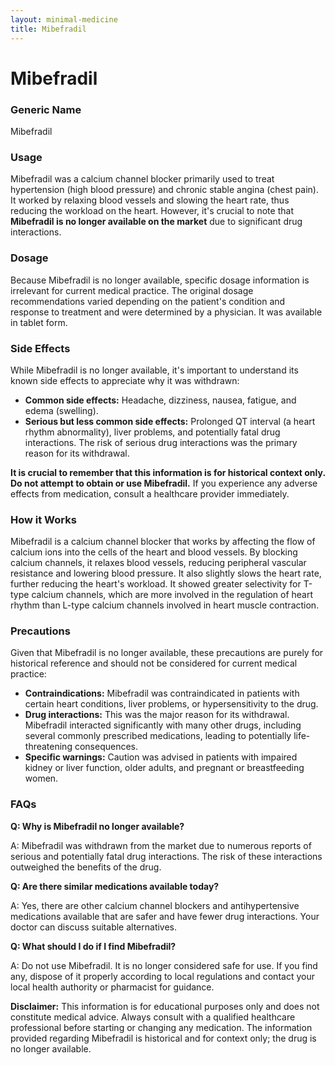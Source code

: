 ```yaml
---
layout: minimal-medicine
title: Mibefradil
---
```


# Mibefradil
### Generic Name
Mibefradil

### Usage
Mibefradil was a calcium channel blocker primarily used to treat hypertension (high blood pressure) and chronic stable angina (chest pain).  It worked by relaxing blood vessels and slowing the heart rate, thus reducing the workload on the heart.  However, it's crucial to note that **Mibefradil is no longer available on the market** due to significant drug interactions.

### Dosage
Because Mibefradil is no longer available, specific dosage information is irrelevant for current medical practice.  The original dosage recommendations varied depending on the patient's condition and response to treatment and were determined by a physician.  It was available in tablet form.

### Side Effects
While Mibefradil is no longer available, it's important to understand its known side effects to appreciate why it was withdrawn:

* **Common side effects:**  Headache, dizziness, nausea, fatigue, and edema (swelling).
* **Serious but less common side effects:**  Prolonged QT interval (a heart rhythm abnormality), liver problems, and potentially fatal drug interactions.  The risk of serious drug interactions was the primary reason for its withdrawal.

**It is crucial to remember that this information is for historical context only.  Do not attempt to obtain or use Mibefradil.**  If you experience any adverse effects from medication, consult a healthcare provider immediately.


### How it Works
Mibefradil is a calcium channel blocker that works by affecting the flow of calcium ions into the cells of the heart and blood vessels.  By blocking calcium channels, it relaxes blood vessels, reducing peripheral vascular resistance and lowering blood pressure.  It also slightly slows the heart rate, further reducing the heart's workload.  It showed greater selectivity for T-type calcium channels, which are more involved in the regulation of heart rhythm than L-type calcium channels involved in heart muscle contraction.

### Precautions
Given that Mibefradil is no longer available, these precautions are purely for historical reference and should not be considered for current medical practice:

* **Contraindications:**  Mibefradil was contraindicated in patients with certain heart conditions, liver problems, or hypersensitivity to the drug.
* **Drug interactions:**  This was the major reason for its withdrawal.  Mibefradil interacted significantly with many other drugs, including several commonly prescribed medications, leading to potentially life-threatening consequences.
* **Specific warnings:** Caution was advised in patients with impaired kidney or liver function, older adults, and pregnant or breastfeeding women.

### FAQs

**Q: Why is Mibefradil no longer available?**

A: Mibefradil was withdrawn from the market due to numerous reports of serious and potentially fatal drug interactions.  The risk of these interactions outweighed the benefits of the drug.

**Q: Are there similar medications available today?**

A: Yes, there are other calcium channel blockers and antihypertensive medications available that are safer and have fewer drug interactions.  Your doctor can discuss suitable alternatives.

**Q: What should I do if I find Mibefradil?**

A:  Do not use Mibefradil.  It is no longer considered safe for use. If you find any, dispose of it properly according to local regulations and contact your local health authority or pharmacist for guidance.

**Disclaimer:** This information is for educational purposes only and does not constitute medical advice.  Always consult with a qualified healthcare professional before starting or changing any medication.  The information provided regarding Mibefradil is historical and for context only; the drug is no longer available.
